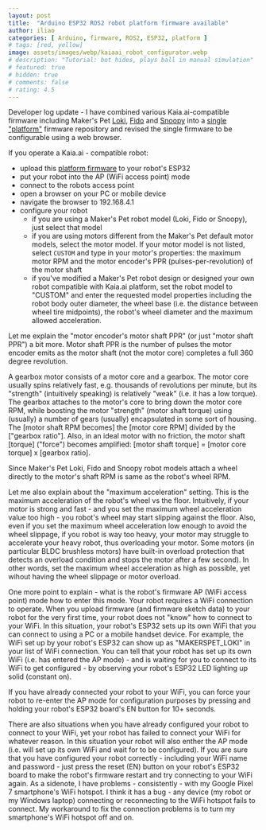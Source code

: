 ```yaml
---
layout: post
title:  "Arduino ESP32 ROS2 robot platform firmware available"
author: iliao
categories: [ Arduino, firmware, ROS2, ESP32, platform ]
# tags: [red, yellow]
image: assets/images/webp/kaiaai_robot_configurator.webp
# description: "Tutorial: bot hides, plays ball in manual simulation"
# featured: true
# hidden: true
# comments: false
# rating: 4.5
---
```

Developer log update - I have combined various Kaia.ai-compatible firmware including Maker's Pet [Loki](https://github.com/makerspet/makerspet_loki/), [Fido](https://github.com/makerspet/makerspet_fido/) and [Snoopy](https://github.com/makerspet/makerspet_snoopy/) into a [single "platform"](https://github.com/kaiaai/firmware/) firmware repository and revised the single firmware to be configurable using a web browser.

If you operate a Kaia.ai - compatible robot:
- upload this [platform firmware](https://github.com/kaiaai/firmware/) to your robot's ESP32
- put your robot into the AP (WiFi access point) mode
- connect to the robots access point
- open a browser on your PC or mobile device
- navigate the browser to 192.168.4.1
- configure your robot
  - if you are using a Maker's Pet robot model (Loki, Fido or Snoopy), just select that model
  - if you are using motors different from the Maker's Pet default motor models, select the motor model. If your motor model is not listed, select `CUSTOM` and type in your motor's properties: the maximum motor RPM and the motor encoder's PPR (pulses-per-revolution) of the motor shaft
  - if you've modified a Maker's Pet robot design or designed your own robot compatible with Kaia.ai platform, set the robot model to "CUSTOM" and enter the requested model properties including the robot body outer diameter, the wheel base (i.e. the distance between wheel tire midpoints), the robot's wheel diameter and the maximum allowed acceleration.

Let me explain the "motor encoder's motor shaft PPR" (or just "motor shaft PPR") a bit more. Motor shaft PPR is the number of pulses the motor encoder emits as the motor shaft (not the motor core) completes a full 360 degree revolution.

A gearbox motor consists of a motor core and a gearbox. The motor core usually spins relatively fast, e.g. thousands of revolutions per minute, but its "strength" (intuitively speaking) is relatively "weak" (i.e. it has a low torque). The gearbox attaches to the motor's core to bring down the motor core RPM, while boosting the motor "strength" (motor shaft torque) using (usually) a number of gears (usually) encapsulated in some sort of housing. The [motor shaft RPM becomes] the [motor core RPM] divided by the ["gearbox ratio"]. Also, in an ideal motor with no friction, the motor shaft [torque] ("force") becomes amplified: [motor shaft torque] = [motor core torque] x [gearbox ratio].

Since Maker's Pet Loki, Fido and Snoopy robot models attach a wheel directly to the motor's shaft RPM is same as the robot's wheel RPM.

Let me also explain about the "maximum acceleration" setting. This is the maximum acceleration of the robot's wheel vs the floor. Intuitively, if your motor is strong and fast - and you set the maximum wheel acceleration value too high - you robot's wheel may start slipping against the floor. Also, even if you set the maximum wheel acceleration low enough to avoid the wheel slippage, if you robot is way too heavy, your motor may struggle to accelerate your heavy robot, thus overloading your motor. Some motors (in particular BLDC brushless motors) have built-in overload protection that detects an overload condition and stops the motor after a few second). In other words, set the maximum wheel acceleration as high as possible, yet wihout having the wheel slippage or motor overload.

One more point to explain - what is the robot's firmware AP (WiFi access point) mode how to enter this mode. Your robot requires a WiFi connection to operate. When you upload firmware (and firmware sketch data) to your robot for the very first time, your robot does not "know" how to connect to your WiFi. In this situation, your robot's ESP32 sets up its own WiFi that you can connect to using a PC or a mobile handset device. For example, the WiFi set up by your robot's ESP32 can show up as "MAKERSPET_LOKI" in your list of WiFi connection. You can tell that your robot has set up its own WiFi (i.e. has entered the AP mode) - and is waiting for you to connect to its WiFi to get configured - by observing your robot's ESP32 LED lighting up solid (constant on).

If you have already connected your robot to your WiFi, you can force your robot to re-enter the AP mode for configuration purposes by pressing and holding your robot's ESP32 board's EN button for 10+ seconds.

There are also situations when you have already configured your robot to connect to your WiFi, yet your robot has failed to connect your WiFi for whatever reason. In this situation your robot will also enther the AP mode (i.e. will set up its own WiFi and wait for to be configured). If you are sure that you have configured your robot correctly - including your WiFi name and password - just press the reset (EN) button on your robot's ESP32 board to make the robot's firmware restart and try connecting to your WiFi again. As a sidenote, I have problems - consistently - with my Google Pixel 7 smartphone's WiFi hotspot. I think it has a bug - any device (my robot or my Windows laptop) connecting or reconnecting to the WiFi hotspot fails to connect. My workaround to fix the connection problems is to turn my smartphone's WiFi hotspot off and on.